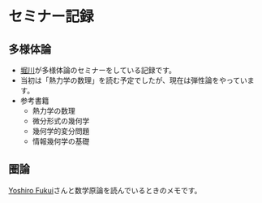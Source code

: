 # セミナー記録

## 多様体論
* [堀川](https://hyrodium.github.io/)が多様体論のセミナーをしている記録です。
* 当初は「熱力学の数理」を読む予定でしたが、現在は弾性論をやっています。
* 参考書籍
    * 熱力学の数理
    * 微分形式の幾何学
    * 幾何学的変分問題
    * 情報幾何学の基礎

## 圏論
[Yoshiro Fukui](https://twitter.com/kenjibaiken)さんと数学原論を読んでいるときのメモです。
